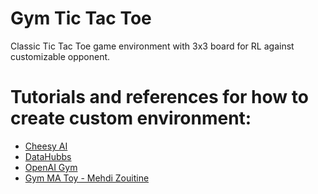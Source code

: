 # Gym Tic Tac Toe
Classic Tic Tac Toe game environment with 3x3 board for RL against customizable opponent.

# Tutorials and references for how to create custom environment:
- [Cheesy AI](https://youtu.be/ZxXKISVkH6Y)
- [DataHubbs](https://youtu.be/WNVbJNiiADA)
- [OpenAI Gym](https://github.com/openai/gym)
- [Gym MA Toy - Mehdi Zouitine](https://github.com/MehdiZouitine/gym_ma_toy)